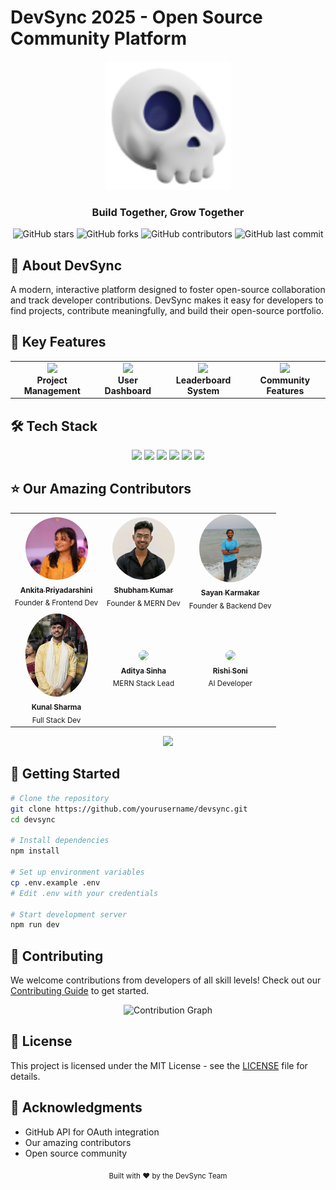 # DevSync 2025 - Open Source Community Platform

<div align="center">
  <img src="public/assets/img/logo.png" alt="DevSync Logo" width="200">

  <h3>Build Together, Grow Together</h3>

  ![GitHub stars](https://img.shields.io/github/stars/yourusername/devsync?style=for-the-badge)
  ![GitHub forks](https://img.shields.io/github/forks/yourusername/devsync?style=for-the-badge)
  ![GitHub contributors](https://img.shields.io/github/contributors/yourusername/devsync?style=for-the-badge)
  ![GitHub last commit](https://img.shields.io/github/last-commit/yourusername/devsync?style=for-the-badge)
</div>

## 🌟 About DevSync

A modern, interactive platform designed to foster open-source collaboration and track developer contributions. DevSync makes it easy for developers to find projects, contribute meaningfully, and build their open-source portfolio.

## 🎯 Key Features

<div align="center">
  <table>
    <tr>
      <td align="center">
        <img src="public/assets/img/icons/project.png" width="40"><br>
        <b>Project Management</b>
      </td>
      <td align="center">
        <img src="public/assets/img/icons/dashboard.png" width="40"><br>
        <b>User Dashboard</b>
      </td>
      <td align="center">
        <img src="public/assets/img/icons/trophy.png" width="40"><br>
        <b>Leaderboard System</b>
      </td>
      <td align="center">
        <img src="public/assets/img/icons/community.png" width="40"><br>
        <b>Community Features</b>
      </td>
    </tr>
  </table>
</div>

## 🛠️ Tech Stack

<div align="center">
  <img src="https://img.shields.io/badge/Node.js-339933?style=for-the-badge&logo=nodedotjs&logoColor=white">
  <img src="https://img.shields.io/badge/Express-000000?style=for-the-badge&logo=express&logoColor=white">
  <img src="https://img.shields.io/badge/MongoDB-47A248?style=for-the-badge&logo=mongodb&logoColor=white">
  <img src="https://img.shields.io/badge/HTML5-E34F26?style=for-the-badge&logo=html5&logoColor=white">
  <img src="https://img.shields.io/badge/CSS3-1572B6?style=for-the-badge&logo=css3&logoColor=white">
  <img src="https://img.shields.io/badge/JavaScript-F7DF1E?style=for-the-badge&logo=javascript&logoColor=black">
</div>

## ⭐ Our Amazing Contributors

<div align="center">
  <table>
    <tr>
      <td align="center">
        <a href="https://github.com/ankitasahoo2004">
          <img src="public/assets/img/team members/Ankita.png" width="100px;" style="border-radius: 50%;"><br>
          <sub><b>Ankita Priyadarshini</b></sub>
        </a><br>
        <sub>Founder & Frontend Dev</sub>
      </td>
      <td align="center">
        <a href="https://github.com/Shubham66020">
          <img src="public/assets/img/team members/Shubham.jpg" width="100px;" style="border-radius: 50%;"><br>
          <sub><b>Shubham Kumar</b></sub>
        </a><br>
        <sub>Founder & MERN Dev</sub>
      </td>
      <td align="center">
        <a href="https://github.com/Sayan-dev731">
          <img src="public/assets/img/team members/Sayan.jpg" width="100px;" style="border-radius: 50%;"><br>
          <sub><b>Sayan Karmakar</b></sub>
        </a><br>
        <sub>Founder & Backend Dev</sub>
      </td>
    </tr>
    <tr>
      <td align="center">
        <a href="https://github.com/ku12al">
          <img src="public/assets/img/team members/Kunal.jpg" width="100px;" style="border-radius: 50%;"><br>
          <sub><b>Kunal Sharma</b></sub>
        </a><br>
        <sub>Full Stack Dev</sub>
      </td>
      <td align="center">
        <a href="https://github.com/dev-adityasinha">
          <img src="public/assets/img/team members/Aditya.jpg" width="100px;" style="border-radius: 50%;"><br>
          <sub><b>Aditya Sinha</b></sub>
        </a><br>
        <sub>MERN Stack Lead</sub>
      </td>
      <td align="center">
        <a href="https://github.com/rishi02soni">
          <img src="public/assets/img/team members/Rishi.jpg" width="100px;" style="border-radius: 50%;"><br>
          <sub><b>Rishi Soni</b></sub>
        </a><br>
        <sub>AI Developer</sub>
      </td>
    </tr>
  </table>
</div>

<div align="center">
  <a href="https://github.com/yourusername/devsync/graphs/contributors">
    <img src="https://contrib.rocks/image?repo=yourusername/devsync" />
  </a>
</div>

## 🚀 Getting Started

```bash
# Clone the repository
git clone https://github.com/yourusername/devsync.git
cd devsync

# Install dependencies
npm install

# Set up environment variables
cp .env.example .env
# Edit .env with your credentials

# Start development server
npm run dev
```

## 🤝 Contributing

We welcome contributions from developers of all skill levels! Check out our [Contributing Guide](CONTRIBUTING.md) to get started.

<div align="center">
  <img src="public/assets/img/contribution-graph.png" alt="Contribution Graph">
</div>

## 📄 License

This project is licensed under the MIT License - see the [LICENSE](LICENSE) file for details.

## 🙏 Acknowledgments

- GitHub API for OAuth integration
- Our amazing contributors
- Open source community

<div align="center">
  <sub>Built with ❤️ by the DevSync Team</sub>
</div>
